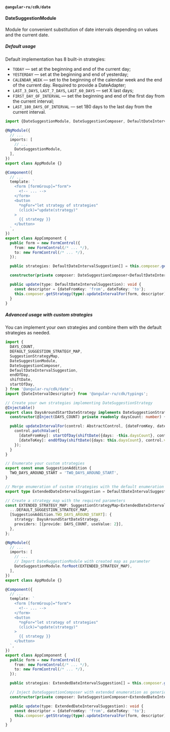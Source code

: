 #### `@angular-ru/cdk/date`

#### DateSuggestionModule

Module for convenient substitution of date intervals depending on values and the current date.

##### Default usage

Default implementation has 8 built-in strategies:

- `TODAY` — set at the beginning and end of the current day;
- `YESTERDAY` — set at the beginning and end of yesterday;
- `CALENDAR_WEEK` — set to the beginning of the calendar week and the end of the current day. Required to provide a
  DateAdapter;
- `LAST_3_DAYS`, `LAST_7_DAYS`, `LAST_60_DAYS` — set X last days;
- `FIRST_DAY_OF_INTERVAL` — set the beginning and end of the first day from the current interval;
- `LAST_180_DAYS_OF_INTERVAL` — set 180 days to the last day from the current interval.

```typescript
import {DateSuggestionModule, DateSuggestionComposer, DefaultDateIntervalSuggestion} from '@angular-ru/cdk/date';

@NgModule({
  // ...
  imports: [
    // ...
    DateSuggestionModule,
  ],
})
export class AppModule {}

@Component({
  // ...
  template: `
    <form [formGroup]="form">
      <!-- ... -->
    </form>
    <button
      *ngFor="let strategy of strategies"
      (click)="update(strategy)"
    >
      {{ strategy }}
    </button>
  `,
})
export class AppComponent {
  public form = new FormControl({
    from: new FormControl(/* ... */),
    to: new FormControl(/* ... */),
  });

  public strategies: DefaultDateIntervalSuggestion[] = this.composer.getSuggestions();

  constructor(private composer: DateSuggestionComposer<DefaultDateIntervalSuggestion>) {}

  public update(type: DefaultDateIntervalSuggestion): void {
    const descriptor = {dateFromKey: 'from', dateToKey: 'to'};
    this.composer.getStrategy(type).updateIntervalFor(form, descriptor);
  }
}
```

##### Advanced usage with custom strategies

You can implement your own strategies and combine them with the default strategies as needed.

```typescript
import {
  DAYS_COUNT,
  DEFAULT_SUGGESTION_STRATEGY_MAP,
  SuggestionStrategyMap,
  DateSuggestionModule,
  DateSuggestionComposer,
  DefaultDateIntervalSuggestion,
  endOfDay,
  shiftDate,
  startOfDay,
} from '@angular-ru/cdk/date';
import {DateIntervalDescriptor} from '@angular-ru/cdk/typings';

// Create your own strategies implementing DateSuggestionStrategy
@Injectable()
export class DaysAroundStartDateStrategy implements DateSuggestionStrategy {
  constructor(@Inject(DAYS_COUNT) private readonly daysCount: number) {}

  public updateIntervalFor(control: AbstractControl, {dateFromKey, dateToKey}: DateIntervalDescriptor): void {
    control.patchValue({
      [dateFromKey]: startOfDay(shiftDate({days: -this.daysCount}, control.value[dateFromKey])),
      [dateToKey]: endOfDay(shiftDate({days: this.daysCount}, control.value[dateFromKey])),
    });
  }
}

// Enumerate your custom strategies
export const enum SuggestionAddition {
  TWO_DAYS_AROUND_START = 'TWO_DAYS_AROUND_START',
}

// Merge enumeration of custom strategies with the default enumeration if required
export type ExtendedDateIntervalSuggestion = DefaultDateIntervalSuggestion | SuggestionAddition;

// Create a strategy map with the required parameters
const EXTENDED_STRATEGY_MAP: SuggestionStrategyMap<ExtendedDateIntervalSuggestion> = {
  ...DEFAULT_SUGGESTION_STRATEGY_MAP,
  [SuggestionAddition.TWO_DAYS_AROUND_START]: {
    strategy: DaysAroundStartDateStrategy,
    providers: [{provide: DAYS_COUNT, useValue: 2}],
  },
};

@NgModule({
  // ...
  imports: [
    // ...
    // Import DateSuggestionModule with created map as parameter
    DateSuggestionModule.forRoot(EXTENDED_STRATEGY_MAP),
  ],
})
export class AppModule {}

@Component({
  // ...
  template: `
    <form [formGroup]="form">
      <!-- ... -->
    </form>
    <button
      *ngFor="let strategy of strategies"
      (click)="update(strategy)"
    >
      {{ strategy }}
    </button>
  `,
})
export class AppComponent {
  public form = new FormControl({
    from: new FormControl(/* ... */),
    to: new FormControl(/* ... */),
  });

  public strategies: ExtendedDateIntervalSuggestion[] = this.composer.getSuggestions();

  // Inject DateSuggestionComposer with extended enumeration as generic parameter
  constructor(private composer: DateSuggestionComposer<ExtendedDateIntervalSuggestion>) {}

  public update(type: ExtendedDateIntervalSuggestion): void {
    const descriptor = {dateFromKey: 'from', dateToKey: 'to'};
    this.composer.getStrategy(type).updateIntervalFor(form, descriptor);
  }
}
```
